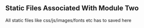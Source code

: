 ## Static Files Associated With Module Two ##
All static files like css/js/images/fonts etc has to saved here

